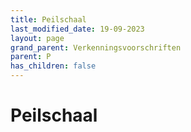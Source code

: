 ```yaml
---
title: Peilschaal
last_modified_date: 19-09-2023
layout: page
grand_parent: Verkenningsvoorschriften
parent: P
has_children: false
---
```


Peilschaal
==========

